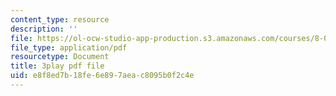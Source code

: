 ```yaml
---
content_type: resource
description: ''
file: https://ol-ocw-studio-app-production.s3.amazonaws.com/courses/8-03sc-physics-iii-vibrations-and-waves-fall-2016/e8f8ed7b18fe6e897aeac8095b0f2c4e_SnNmbVH5DAM.pdf
file_type: application/pdf
resourcetype: Document
title: 3play pdf file
uid: e8f8ed7b-18fe-6e89-7aea-c8095b0f2c4e
---
```

